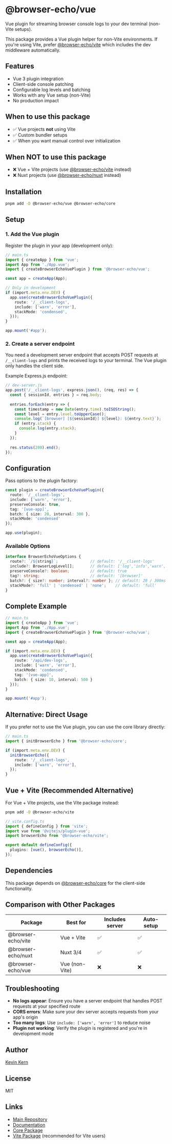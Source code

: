 # @browser-echo/vue

Vue plugin for streaming browser console logs to your dev terminal (non-Vite setups).

This package provides a Vue plugin helper for non-Vite environments. If you're using Vite, prefer [@browser-echo/vite](https://github.com/instructa/browser-echo/tree/main/packages/vite) which includes the dev middleware automatically.

## Features

- Vue 3 plugin integration
- Client-side console patching
- Configurable log levels and batching
- Works with any Vue setup (non-Vite)
- No production impact

## When to use this package

- ✅ Vue projects **not** using Vite
- ✅ Custom bundler setups
- ✅ When you want manual control over initialization

## When NOT to use this package

- ❌ Vue + Vite projects (use [@browser-echo/vite](https://github.com/instructa/browser-echo/tree/main/packages/vite) instead)
- ❌ Nuxt projects (use [@browser-echo/nuxt](https://github.com/instructa/browser-echo/tree/main/packages/nuxt) instead)

## Installation

```bash
pnpm add -D @browser-echo/vue @browser-echo/core
```

## Setup

### 1. Add the Vue plugin

Register the plugin in your app (development only):

```ts
// main.ts
import { createApp } from 'vue';
import App from './App.vue';
import { createBrowserEchoVuePlugin } from '@browser-echo/vue';

const app = createApp(App);

// Only in development
if (import.meta.env.DEV) {
  app.use(createBrowserEchoVuePlugin({
    route: '/__client-logs',
    include: ['warn', 'error'],
    stackMode: 'condensed',
  }));
}

app.mount('#app');
```

### 2. Create a server endpoint

You need a development server endpoint that accepts POST requests at `/__client-logs` and prints the received logs to your terminal. The Vue plugin only handles the client side.

Example Express.js endpoint:

```js
// dev-server.js
app.post('/__client-logs', express.json(), (req, res) => {
  const { sessionId, entries } = req.body;
  
  entries.forEach(entry => {
    const timestamp = new Date(entry.time).toISOString();
    const level = entry.level.toUpperCase();
    console.log(`[browser] [${sessionId}] ${level}: ${entry.text}`);
    if (entry.stack) {
      console.log(entry.stack);
    }
  });
  
  res.status(200).end();
});
```

## Configuration

Pass options to the plugin factory:

```ts
const plugin = createBrowserEchoVuePlugin({
  route: '/__client-logs',
  include: ['warn', 'error'],
  preserveConsole: true,
  tag: '[vue-app]',
  batch: { size: 20, interval: 300 },
  stackMode: 'condensed'
});

app.use(plugin);
```

### Available Options

```ts
interface BrowserEchoVueOptions {
  route?: `/${string}`;              // default: '/__client-logs'
  include?: BrowserLogLevel[];       // default: ['log','info','warn','error','debug']
  preserveConsole?: boolean;         // default: true
  tag?: string;                      // default: '[browser]'
  batch?: { size?: number; interval?: number }; // default: 20 / 300ms
  stackMode?: 'full' | 'condensed' | 'none';    // default: 'full'
}
```

## Complete Example

```ts
// main.ts
import { createApp } from 'vue';
import App from './App.vue';
import { createBrowserEchoVuePlugin } from '@browser-echo/vue';

const app = createApp(App);

if (import.meta.env.DEV) {
  app.use(createBrowserEchoVuePlugin({
    route: '/api/dev-logs',
    include: ['warn', 'error'],
    stackMode: 'condensed',
    tag: '[vue-app]',
    batch: { size: 10, interval: 500 }
  }));
}

app.mount('#app');
```

## Alternative: Direct Usage

If you prefer not to use the Vue plugin, you can use the core library directly:

```ts
// main.ts
import { initBrowserEcho } from '@browser-echo/core';

if (import.meta.env.DEV) {
  initBrowserEcho({
    route: '/__client-logs',
    include: ['warn', 'error'],
  });
}
```

## Vue + Vite (Recommended Alternative)

For Vue + Vite projects, use the Vite package instead:

```bash
pnpm add -D @browser-echo/vite
```

```ts
// vite.config.ts
import { defineConfig } from 'vite';
import vue from '@vitejs/plugin-vue';
import browserEcho from '@browser-echo/vite';

export default defineConfig({
  plugins: [vue(), browserEcho()],
});
```

## Dependencies

This package depends on [@browser-echo/core](https://github.com/instructa/browser-echo/tree/main/packages/core) for the client-side functionality.

## Comparison with Other Packages

| Package | Best for | Includes server | Auto-setup |
|---------|----------|----------------|------------|
| @browser-echo/vite | Vue + Vite | ✅ | ✅ |
| @browser-echo/nuxt | Nuxt 3/4 | ✅ | ✅ |
| @browser-echo/vue | Vue (non-Vite) | ❌ | ❌ |

## Troubleshooting

- **No logs appear**: Ensure you have a server endpoint that handles POST requests at your specified route
- **CORS errors**: Make sure your dev server accepts requests from your app's origin
- **Too many logs**: Use `include: ['warn', 'error']` to reduce noise
- **Plugin not working**: Verify the plugin is registered and you're in development mode

## Author

[Kevin Kern](https://github.com/regenrek)

## License

MIT

## Links

- [Main Repository](https://github.com/instructa/browser-echo)
- [Documentation](https://github.com/instructa/browser-echo#readme)
- [Core Package](https://github.com/instructa/browser-echo/tree/main/packages/core)
- [Vite Package](https://github.com/instructa/browser-echo/tree/main/packages/vite) (recommended for Vite users)
